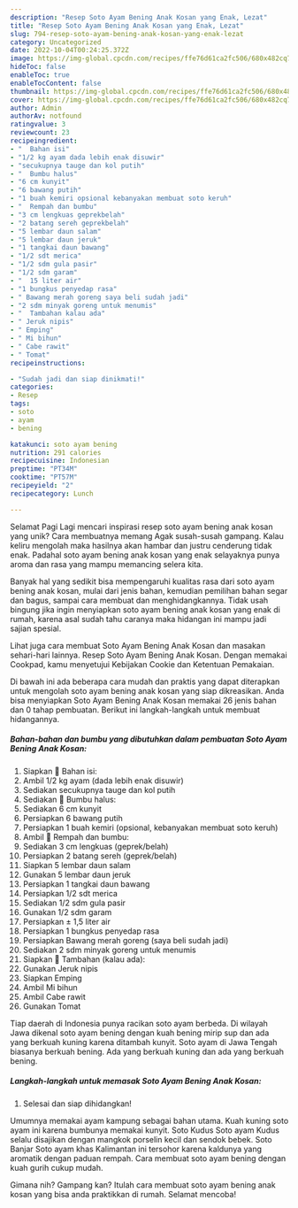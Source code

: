 ```yaml
---
description: "Resep Soto Ayam Bening Anak Kosan yang Enak, Lezat"
title: "Resep Soto Ayam Bening Anak Kosan yang Enak, Lezat"
slug: 794-resep-soto-ayam-bening-anak-kosan-yang-enak-lezat
category: Uncategorized
date: 2022-10-04T00:24:25.372Z
image: https://img-global.cpcdn.com/recipes/ffe76d61ca2fc506/680x482cq70/soto-ayam-bening-anak-kosan-foto-resep-utama.jpg
hideToc: false
enableToc: true
enableTocContent: false
thumbnail: https://img-global.cpcdn.com/recipes/ffe76d61ca2fc506/680x482cq70/soto-ayam-bening-anak-kosan-foto-resep-utama.jpg
cover: https://img-global.cpcdn.com/recipes/ffe76d61ca2fc506/680x482cq70/soto-ayam-bening-anak-kosan-foto-resep-utama.jpg
author: Admin
authorAv: notfound
ratingvalue: 3
reviewcount: 23
recipeingredient:
- "  Bahan isi"
- "1/2 kg ayam dada lebih enak disuwir"
- "secukupnya tauge dan kol putih"
- "  Bumbu halus"
- "6 cm kunyit"
- "6 bawang putih"
- "1 buah kemiri opsional kebanyakan membuat soto keruh"
- "  Rempah dan bumbu"
- "3 cm lengkuas geprekbelah"
- "2 batang sereh geprekbelah"
- "5 lembar daun salam"
- "5 lembar daun jeruk"
- "1 tangkai daun bawang"
- "1/2 sdt merica"
- "1/2 sdm gula pasir"
- "1/2 sdm garam"
- "  15 liter air"
- "1 bungkus penyedap rasa"
- " Bawang merah goreng saya beli sudah jadi"
- "2 sdm minyak goreng untuk menumis"
- "  Tambahan kalau ada"
- " Jeruk nipis"
- " Emping"
- " Mi bihun"
- " Cabe rawit"
- " Tomat"
recipeinstructions:

- "Sudah jadi dan siap dinikmati!"
categories:
- Resep
tags:
- soto
- ayam
- bening

katakunci: soto ayam bening 
nutrition: 291 calories
recipecuisine: Indonesian
preptime: "PT34M"
cooktime: "PT57M"
recipeyield: "2"
recipecategory: Lunch

---
```



Selamat Pagi Lagi mencari inspirasi resep soto ayam bening anak kosan yang unik? Cara membuatnya memang Agak susah-susah gampang. Kalau keliru mengolah maka hasilnya akan hambar dan justru cenderung tidak enak. Padahal soto ayam bening anak kosan yang enak selayaknya punya aroma dan rasa yang mampu memancing selera kita.


Banyak hal yang sedikit bisa mempengaruhi kualitas rasa dari soto ayam bening anak kosan, mulai dari jenis bahan, kemudian pemilihan bahan segar dan bagus, sampai cara membuat dan menghidangkannya. Tidak usah bingung jika ingin menyiapkan soto ayam bening anak kosan yang enak di rumah, karena asal sudah tahu caranya maka hidangan ini mampu jadi sajian spesial.

Lihat juga cara membuat Soto Ayam Bening Anak Kosan dan masakan sehari-hari lainnya. Resep Soto Ayam Bening Anak Kosan. Dengan memakai Cookpad, kamu menyetujui Kebijakan Cookie dan Ketentuan Pemakaian.


Di bawah ini ada beberapa cara mudah dan praktis yang dapat diterapkan untuk mengolah soto ayam bening anak kosan yang siap dikreasikan. Anda bisa menyiapkan Soto Ayam Bening Anak Kosan memakai 26 jenis bahan dan 0 tahap pembuatan. Berikut ini langkah-langkah untuk membuat hidangannya.

<!--inarticleads1-->

##### Bahan-bahan dan bumbu yang dibutuhkan dalam pembuatan Soto Ayam Bening Anak Kosan:

1. Siapkan  🥗 Bahan isi:
1. Ambil 1/2 kg ayam (dada lebih enak disuwir)
1. Sediakan secukupnya tauge dan kol putih
1. Sediakan  🥗 Bumbu halus:
1. Sediakan 6 cm kunyit
1. Persiapkan 6 bawang putih
1. Persiapkan 1 buah kemiri (opsional, kebanyakan membuat soto keruh)
1. Ambil  🥗 Rempah dan bumbu:
1. Sediakan 3 cm lengkuas (geprek/belah)
1. Persiapkan 2 batang sereh (geprek/belah)
1. Siapkan 5 lembar daun salam
1. Gunakan 5 lembar daun jeruk
1. Persiapkan 1 tangkai daun bawang
1. Persiapkan 1/2 sdt merica
1. Sediakan 1/2 sdm gula pasir
1. Gunakan 1/2 sdm garam
1. Persiapkan  ± 1,5 liter air
1. Persiapkan 1 bungkus penyedap rasa
1. Persiapkan  Bawang merah goreng (saya beli sudah jadi)
1. Sediakan 2 sdm minyak goreng untuk menumis
1. Siapkan  🥗 Tambahan (kalau ada):
1. Gunakan  Jeruk nipis
1. Siapkan  Emping
1. Ambil  Mi bihun
1. Ambil  Cabe rawit
1. Gunakan  Tomat


Tiap daerah di Indonesia punya racikan soto ayam berbeda. Di wilayah Jawa dikenal soto ayam bening dengan kuah bening mirip sup dan ada yang berkuah kuning karena ditambah kunyit. Soto ayam di Jawa Tengah biasanya berkuah bening. Ada yang berkuah kuning dan ada yang berkuah bening. 

<!--inarticleads2-->

##### Langkah-langkah untuk memasak Soto Ayam Bening Anak Kosan:


1. Selesai dan siap dihidangkan!

Umumnya memakai ayam kampung sebagai bahan utama. Kuah kuning soto ayam ini karena bumbunya memakai kunyit. Soto Kudus Soto ayam Kudus selalu disajikan dengan mangkok porselin kecil dan sendok bebek. Soto Banjar Soto ayam khas Kalimantan ini tersohor karena kaldunya yang aromatik dengan paduan rempah. Cara membuat soto ayam bening dengan kuah gurih cukup mudah. 

Gimana nih? Gampang kan? Itulah cara membuat soto ayam bening anak kosan yang bisa anda praktikkan di rumah. Selamat mencoba!

